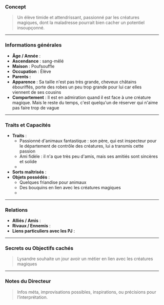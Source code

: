 ### Concept
> Un élève timide et attendrissant, passionné par les créatures magiques, dont la maladresse pourrait bien cacher un potentiel insoupçonné.

---

### Informations générales
- **Âge / Année** : 
- **Ascendance** : sang-mêlé
- **Maison** : Poufsouffle
- **Occupation** : Élève
- **Parents :**
- **Apparence** : Sa taille n'est pas très grande, cheveux châtains ébouriffés, porte des robes un peu trop grande pour lui car elles viennent de ses cousins
- **Comportement** : Il est en admiration quand il est face à une créature magique. Mais le reste du temps, c'est quelqu'un de réserver qui n'aime pas faire trop de vague 

---

### Traits et Capacités
- **Traits** : 
	- Passionné d'animaux fantastique : son père, qui est inspecteur pour le département de contrôle des créatures, lui a transmis cette passion
	- Ami fidèle : il n'a que très peu d'amis, mais ses amitiés sont sincères et solide
	- 
- **Sorts maîtrisés** : 
- **Objets possédés** : 
	- Quelques friandise pour animaux
	- Des bouquins en lien avec les créatures magiques
	- 

---

### Relations
- **Alliés / Amis** : 
- **Rivaux / Ennemis** : 
- **Liens particuliers avec les PJ** : 

---

### Secrets ou Objectifs cachés
> Lysandre souhaite un jour avoir un métier en lien avec les créatures magiques

---

### Notes du Directeur
> Infos méta, improvisations possibles, inspirations, ou précisions pour l’interprétation.


